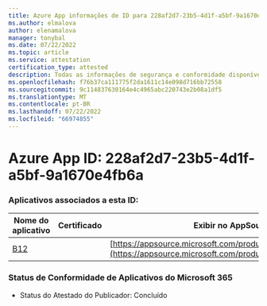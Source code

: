 ```yaml
---
title: Azure App informações de ID para 228af2d7-23b5-4d1f-a5bf-9a1670e4fb6a
ms.author: elmalova
author: elenamalova
manager: tonybal
ms.date: 07/22/2022
ms.topic: article
ms.service: attestation
certification_type: attested
description: Todas as informações de segurança e conformidade disponíveis para 228af2d7-23b5-4d1f-a5bf-9a1670e4fb6a.
ms.openlocfilehash: f76b37ca111775f2da1611c14e098d716bb72558
ms.sourcegitcommit: 9c114837630164e4c4965abc220743e2b08a1df5
ms.translationtype: MT
ms.contentlocale: pt-BR
ms.lasthandoff: 07/22/2022
ms.locfileid: "66974855"
---
```

# <a name="azure-app-id-228af2d7-23b5-4d1f-a5bf-9a1670e4fb6a"></a>Azure App ID: 228af2d7-23b5-4d1f-a5bf-9a1670e4fb6a


### <a name="apps-associated-with-this-id"></a>Aplicativos associados a esta ID:
| **Nome do aplicativo** | **Certificado** | **Exibir no AppSource** |
|--------------|---------------|-----------------------|
| [B12](../forward/WA200004073.md) |  | [https://appsource.microsoft.com/product/office/WA200004073](https://appsource.microsoft.com/product/office/WA200004073) |

### <a name="microsoft-365-app-compliance-status"></a>Status de Conformidade de Aplicativos do Microsoft 365
- Status do Atestado do Publicador: Concluído
